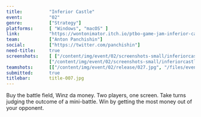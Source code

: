 ```yaml
---
title:          "Inferior Castle"
event:          "02"
genre:          ["Strategy"]
platforms:      [ "Windows", "macOS" ]
link:           "https://wontonimator.itch.io/ptbo-game-jam-inferior-castle"
team:           ["Anton Panchishin"]
social:         ["https://twitter.com/panchishin"]
need-title:     true
screenshots:    [ ["/content/img/event/02/screenshots-small/inferiorcastle-000.jpg", "/content/img/event/02/screenshots/inferiorcastle-000.jpg"],
                ["/content/img/event/02/screenshots-small/inferiorcastle-001.jpg", "/content/img/event/02/screenshots/inferiorcastle-001.jpg"] ]
teamshots:      [["/content/img/event/02/release/027.jpg", "/files/events/02/PTBOGameJam02-027.png"]]
submitted:      true
titlebar:       title-007.jpg
---
```

Buy the battle field, Winz da money. Two players, one screen. Take turns judging the outcome of a mini-battle. Win by getting the most money out of your opponent.